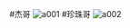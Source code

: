 #杰哥
![a001](https://github.com/user-attachments/assets/94016124-3403-4a66-8d2a-019fe3529b3c)
#珍珠哥
![a002](https://github.com/user-attachments/assets/51f23d5d-05f0-42b7-8c76-0e9e7d08a018)

